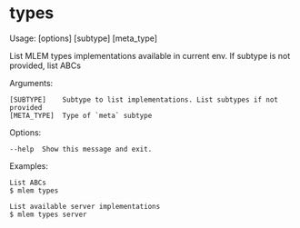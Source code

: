 # types

Usage: [options] [subtype] [meta_type]

List MLEM types implementations available in current env. If subtype is not
provided, list ABCs

Arguments:

    [SUBTYPE]    Subtype to list implementations. List subtypes if not provided
    [META_TYPE]  Type of `meta` subtype

Options:

    --help  Show this message and exit.

Examples:

    List ABCs
    $ mlem types

    List available server implementations
    $ mlem types server
